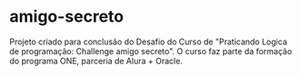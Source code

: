 # amigo-secreto
Projeto criado para conclusão do Desafio do Curso de "Praticando Logica de programação: Challenge amigo secreto". O curso faz parte da formação do programa ONE, parceria de Alura + Oracle.
